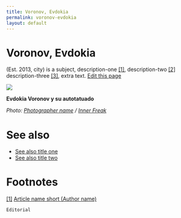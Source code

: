 ```yaml
---
title: Voronov, Evdokia
permalink: voronov-evdokia
layout: default
---
```


# Voronov, Evdokia

(Est. 2013, city) is a subject, description-one <span id="a1">[\[1\]](#f1)</span>, description-two <span id="a2">[\[2\]](#f2)</span> description-three <span id="a3">[\[3\]](#f3)</span>, extra text. [Edit this page](http://prose.io/#indexmod/encyclopedia/edit/master/voronov-evdokia.md)

![](http://4.bp.blogspot.com/-3cGWHooRCVE/UST9vYHR_MI/AAAAAAAAFRQ/DVM-0aGlE5Y/s1600/opp8g1s2.jpg)

**Evdokia Voronov y su autotatuado**

*Photo: [Photographer name](/photographer-name-page) / [Inner Freak](http://inner-freak.blogspot.ru/2013/02/evdokia-voronov-y-su-autotatuado.html)*

# See also

+ [See also title one](page-template)
+ [See also title two](page-template)


# Footnotes

[[1]](#a1) <span id="f1"></span> [Article name short (Author name)](http://example.net/article)


`Editorial`
